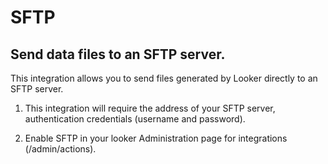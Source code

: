 # SFTP
## Send data files to an SFTP server.

This integration allows you to send files generated by Looker directly to an SFTP server.

1. This integration will require the address of your SFTP server, authentication credentials (username and password).

2. Enable SFTP in your looker Administration page for integrations (/admin/actions).

